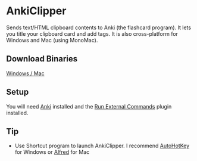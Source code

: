 AnkiClipper
===========

Sends text/HTML clipboard contents to Anki (the flashcard program). It lets you title your clipboard card and add tags. It is also cross-platform for Windows and Mac (using MonoMac).

## Download Binaries
[Windows / Mac](https://github.com/bigredjoe/AnkiClipper/blob/master/Binaries/AnkiClipper-Binaries.zip)

## Setup
You will need [Anki](http://ankisrs.net/) installed and the [Run External Commands](https://ankiweb.net/shared/info/683760297) plugin installed.

## Tip
* Use Shortcut program to launch AnkiClipper. I recommend [AutoHotKey](http://www.autohotkey.com/) for Windows or [Alfred](http://www.alfredapp.com/) for Mac
